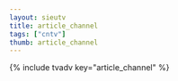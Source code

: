 ```yaml
--- 
layout: sieutv
title: article_channel
tags: ["cntv"]
thumb: article_channel
---
```

{% include tvadv key="article_channel" %}
